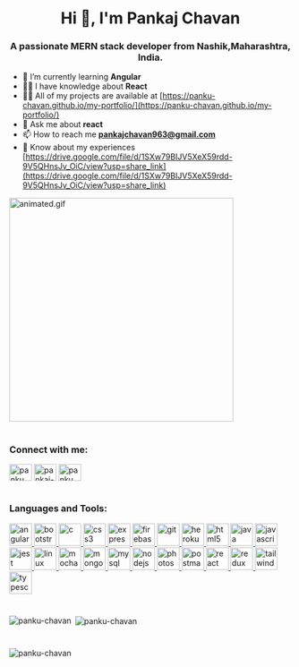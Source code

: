 <h1 align="center">Hi 👋, I'm Pankaj Chavan</h1>
<h3 align="center">
  A passionate MERN stack developer from Nashik,Maharashtra, India.
</h3>

- 🌱 I’m currently learning **Angular** 
- 👨‍💻 I have knowledge about **React** 
- 👨‍💻 All of my projects are available at [https://panku-chavan.github.io/my-portfolio/](https://panku-chavan.github.io/my-portfolio/)
- 💬 Ask me about **react** 
- 📫 How to reach me **pankajchavan963@gmail.com** 
- 📄 Know about my experiences [https://drive.google.com/file/d/1SXw79BIJV5XeX59rdd-9V5QHnsJv_OiC/view?usp=share_link](https://drive.google.com/file/d/1SXw79BIJV5XeX59rdd-9V5QHnsJv_OiC/view?usp=share_link)

<img
  src="https://miro.medium.com/v2/da:true/resize:fit:680/1*zVnWJtyGOX_kUIDm6ccCfQ.gif"
  alt="animated.gif"
  width="400"
/>

#

<h3 align="left">Connect with me:</h3>
<p align="left">
  <a href="https://twitter.com/panku_chavan" target="blank"
    ><img
      align="center"
      src="https://img.icons8.com/color/256/twitter.png"
      alt="panku_chavan"
      height="30"
      width="40"
  /></a>
  <a href="https://linkedin.com/in/pankaj-chavan-9ba6681ba" target="blank"
    ><img
      align="center"
      src="https://img.icons8.com/color/256/linkedin-circled.png"
      alt="pankaj-chavan-9ba6681ba"
      height="30"
      width="40"
  /></a>
  <a href="https://instagram.com/panku_chavan" target="blank"
    ><img
      align="center"
      src="https://img.icons8.com/color/256/instagram-new.png"
      alt="panku_chavan"
      height="30"
      width="40"
  /></a>
</p>

#

<h3 align="left">Languages and Tools:</h3>
<p align="left">
  <a href="https://angular.io" target="_blank" rel="noreferrer">
    <img
      src="https://angular.io/assets/images/logos/angular/angular.svg"
      alt="angular"
      width="40"
      height="40"
    />
  </a>
  <a href="https://getbootstrap.com" target="_blank" rel="noreferrer">
    <img
      src="https://upload.wikimedia.org/wikipedia/commons/thumb/b/b2/Bootstrap_logo.svg/1200px-Bootstrap_logo.svg.png"
      alt="bootstrap"
      width="40"
      height="40"
    />
  </a>
  <a href="https://www.cprogramming.com/" target="_blank" rel="noreferrer">
    <img
      src="https://img.icons8.com/color/512/c-programming.png"
      alt="c"
      width="40"
      height="40"
    />
  </a>
  <a href="https://www.w3schools.com/css/" target="_blank" rel="noreferrer">
    <img
      src="https://upload.wikimedia.org/wikipedia/commons/thumb/d/d5/CSS3_logo_and_wordmark.svg/1200px-CSS3_logo_and_wordmark.svg.png"
      alt="css3"
      width="40"
      height="40"
    />
  </a>
  <a href="https://expressjs.com" target="_blank" rel="noreferrer">
    <img
      src="https://play-lh.googleusercontent.com/tYFJKlcOj4mUoS36v7w50TRvZ4HErZVkjo2Nvc4Ba_XE5xBr0Rphj4_BW-wMJ-JsDfEC"
      alt="express"
      width="40"
      height="40"
    />
  </a>
  <a href="https://firebase.google.com/" target="_blank" rel="noreferrer">
    <img
      src="https://www.vectorlogo.zone/logos/firebase/firebase-icon.svg"
      alt="firebase"
      width="40"
      height="40"
    />
  </a>
  <a href="https://git-scm.com/" target="_blank" rel="noreferrer">
    <img
      src="https://www.vectorlogo.zone/logos/git-scm/git-scm-icon.svg"
      alt="git"
      width="40"
      height="40"
    />
  </a>
  <a href="https://heroku.com" target="_blank" rel="noreferrer">
    <img
      src="https://www.vectorlogo.zone/logos/heroku/heroku-icon.svg"
      alt="heroku"
      width="40"
      height="40"
    />
  </a>
  <a href="https://www.w3.org/html/" target="_blank" rel="noreferrer">
    <img
      src="https://w7.pngwing.com/pngs/499/845/png-transparent-pearl-academy-education-logo-learning-html5-video.png"
      alt="html5"
      width="40"
      height="40"
    />
  </a>
  <a href="https://www.java.com" target="_blank" rel="noreferrer">
    <img
      src="https://chathamlibrary.librarycalendar.com/sites/default/files/2022-11/java-logo.png"
      alt="java"
      width="40"
      height="40"
    />
  </a>
  <a
    href="https://developer.mozilla.org/en-US/docs/Web/JavaScript"
    target="_blank"
    rel="noreferrer"
  >
    <img
      src="https://upload.wikimedia.org/wikipedia/commons/thumb/9/99/Unofficial_JavaScript_logo_2.svg/512px-Unofficial_JavaScript_logo_2.svg.png"
      alt="javascript"
      width="40"
      height="40"
    />
  </a>
  <a href="https://jestjs.io" target="_blank" rel="noreferrer">
    <img
      src="https://www.vectorlogo.zone/logos/jestjsio/jestjsio-icon.svg"
      alt="jest"
      width="40"
      height="40"
    />
  </a>
  <a href="https://www.linux.org/" target="_blank" rel="noreferrer">
    <img
      src="https://d112y698adiu2z.cloudfront.net/photos/production/software_photos/001/462/597/datas/original.png"
      alt="linux"
      width="40"
      height="40"
    />
  </a>
  <a href="https://mochajs.org" target="_blank" rel="noreferrer">
    <img
      src="https://www.vectorlogo.zone/logos/mochajs/mochajs-icon.svg"
      alt="mocha"
      width="40"
      height="40"
    />
  </a>
  <a href="https://www.mongodb.com/" target="_blank" rel="noreferrer">
    <img
      src="https://w7.pngwing.com/pngs/956/695/png-transparent-mongodb-original-wordmark-logo-icon-thumbnail.png"
      alt="mongodb"
      width="40"
      height="40"
    />
  </a>
  <a href="https://www.mysql.com/" target="_blank" rel="noreferrer">
    <img
      src="https://magnusminds.net/images/services/mysql.svg"
      alt="mysql"
      width="40"
      height="40"
    />
  </a>
  <a href="https://nodejs.org" target="_blank" rel="noreferrer">
    <img
      src="https://upload.wikimedia.org/wikipedia/commons/thumb/d/d9/Node.js_logo.svg/1200px-Node.js_logo.svg.png"
      alt="nodejs"
      width="40"
      height="40"
    />
  </a>
  <a href="https://www.photoshop.com/en" target="_blank" rel="noreferrer">
    <img
      src="https://www.creativetools.se/image/cache/catalog/product/adobe/photoshop-cc/Adobe-Photoshop-2020-Logos-1280x720.jpg"
      alt="photoshop"
      width="40"
      height="40"
    />
  </a>
  <a href="https://postman.com" target="_blank" rel="noreferrer">
    <img
      src="https://www.vectorlogo.zone/logos/getpostman/getpostman-icon.svg"
      alt="postman"
      width="40"
      height="40"
    />
  </a>
  <a href="https://reactjs.org/" target="_blank" rel="noreferrer">
    <img
      src="https://upload.wikimedia.org/wikipedia/commons/thumb/a/a7/React-icon.svg/1200px-React-icon.svg.png"
      alt="react"
      width="40"
      height="40"
    />
  </a>
  <a href="https://redux.js.org" target="_blank" rel="noreferrer">
    <img
      src="https://cdn.zapier.com/storage/blog/4ec8fc7dc3a75758a3913bab9e5a4fd8_2.500x278.png"
      alt="redux"
      width="40"
      height="40"
    />
  </a>
  <a href="https://tailwindcss.com/" target="_blank" rel="noreferrer">
    <img
      src="https://www.vectorlogo.zone/logos/tailwindcss/tailwindcss-icon.svg"
      alt="tailwind"
      width="40"
      height="40"
    />
  </a>
  <a href="https://www.typescriptlang.org/" target="_blank" rel="noreferrer">
    <img
      src="https://upload.wikimedia.org/wikipedia/commons/thumb/4/4c/Typescript_logo_2020.svg/1200px-Typescript_logo_2020.svg.png"
      alt="typescript"
      width="40"
      height="40"
    />
  </a>
</p>

#

<p>
  <img
    align="left"
    src="https://github-readme-stats.vercel.app/api/top-langs?username=panku-chavan&show_icons=true&locale=en&layout=compact"
    alt="panku-chavan"
  />
</p>

<p>
  &nbsp;<img
    align="center"
    src="https://github-readme-stats.vercel.app/api?username=panku-chavan&show_icons=true&locale=en"
    alt="panku-chavan"
  />
</p>

#

<p>
  <img
    align="center"
    src="https://github-readme-streak-stats.herokuapp.com/?user=panku-chavan&"
    alt="panku-chavan"
  />
</p>
